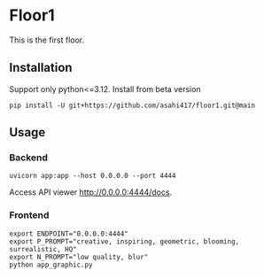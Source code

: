 # Floor1
This is the first floor.

## Installation
Support only python<=3.12. Install from beta version 
```shell
pip install -U git+https://github.com/asahi417/floor1.git@main
```


## Usage
### Backend
```shell
uvicorn app:app --host 0.0.0.0 --port 4444
```

Access API viewer http://0.0.0.0:4444/docs.

### Frontend
```shell
export ENDPOINT="0.0.0.0:4444"
export P_PROMPT="creative, inspiring, geometric, blooming, surrealistic, HQ"
export N_PROMPT="low quality, blur"
python app_graphic.py
```
